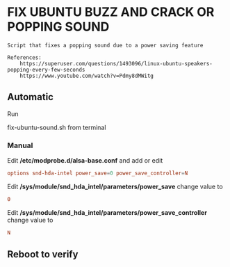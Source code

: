 # FIX UBUNTU BUZZ AND CRACK OR POPPING SOUND

    Script that fixes a popping sound due to a power saving feature

    References:
        https://superuser.com/questions/1493096/linux-ubuntu-speakers-popping-every-few-seconds
        https://www.youtube.com/watch?v=Pdmy8dMWitg


## Automatic 
Run

fix-ubuntu-sound.sh from terminal

### Manual 

Edit  **/etc/modprobe.d/alsa-base.conf**  and add or edit

```conf
options snd-hda-intel power_save=0 power_save_controller=N
```
Edit **/sys/module/snd_hda_intel/parameters/power_save** change value to

```conf
0
```

Edit **/sys/module/snd_hda_intel/parameters/power_save_controller** change value to

```conf
N
```

## Reboot to verify 
